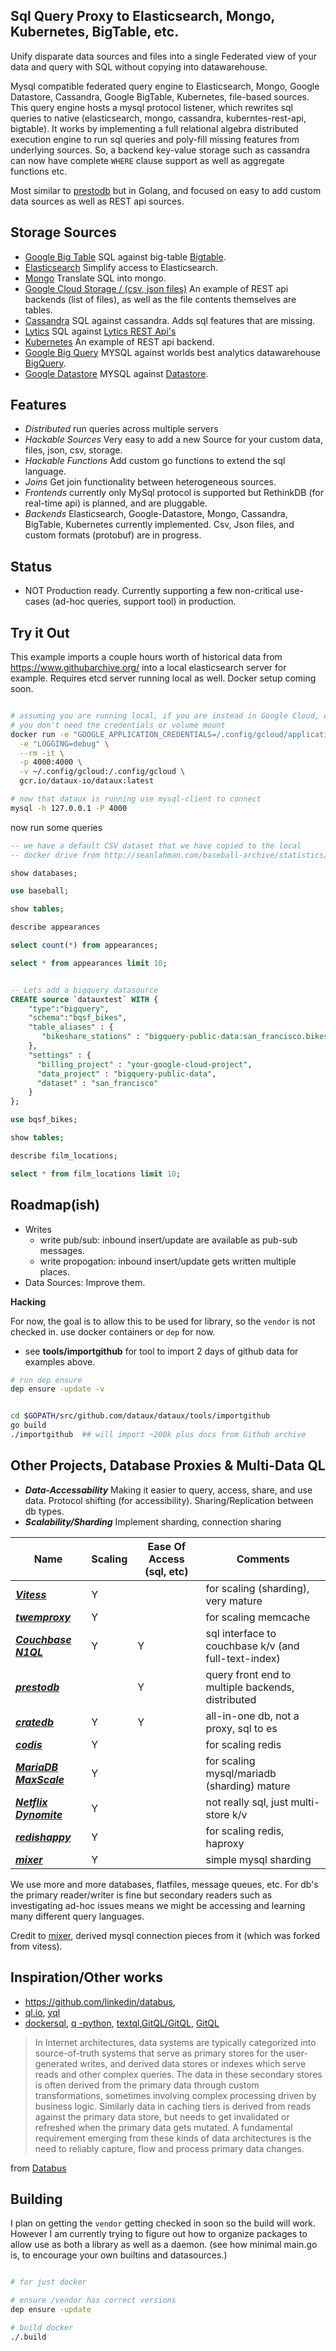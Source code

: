 
##  Sql Query Proxy to Elasticsearch, Mongo, Kubernetes, BigTable, etc.

Unify disparate data sources and files into a single Federated
view of your data and query with SQL without copying into datawarehouse.


Mysql compatible federated query engine to Elasticsearch, Mongo, 
Google Datastore, Cassandra, Google BigTable, Kubernetes, file-based sources.
This query engine hosts a mysql protocol listener, 
which rewrites sql queries to native (elasticsearch, mongo, cassandra, kuberntes-rest-api, bigtable).
It works by implementing a full relational algebra distributed execution engine
to run sql queries and poly-fill missing features
from underlying sources.  So, a backend key-value storage such as cassandra
can now have complete `WHERE` clause support as well as aggregate functions etc.

Most similar to [prestodb](http://prestodb.io/) but in Golang, and focused on
easy to add custom data sources as well as REST api sources.

## Storage Sources

* [Google Big Table](https://github.com/dataux/dataux/tree/master/backends/bigtable) SQL against big-table [Bigtable](https://cloud.google.com/bigtable/).
* [Elasticsearch](https://github.com/dataux/dataux/tree/master/backends/elasticsearch) Simplify access to Elasticsearch.
* [Mongo](https://github.com/dataux/dataux/tree/master/backends/mongo) Translate SQL into mongo.
* [Google Cloud Storage / (csv, json files)](https://github.com/dataux/dataux/tree/master/backends/files) An example of REST api backends (list of files), as well as the file contents themselves are tables.
* [Cassandra](https://github.com/dataux/dataux/tree/master/backends/cassandra) SQL against cassandra.  Adds sql features that are missing.
* [Lytics](https://github.com/dataux/dataux/tree/master/backends/lytics) SQL against [Lytics REST Api's](https://www.getlytics.com)
* [Kubernetes](https://github.com/dataux/dataux/tree/master/backends/_kube) An example of REST api backend.
* [Google Big Query](https://github.com/dataux/dataux/tree/master/backends/bigquery) MYSQL against worlds best analytics datawarehouse [BigQuery](https://cloud.google.com/bigquery/).
* [Google Datastore](https://github.com/dataux/dataux/tree/master/backends/datastore) MYSQL against [Datastore](https://cloud.google.com/datastore/).


## Features

* *Distributed*  run queries across multiple servers
* *Hackable Sources*  Very easy to add a new Source for your custom data, files, json, csv, storage.
* *Hackable Functions* Add custom go functions to extend the sql language.
* *Joins* Get join functionality between heterogeneous sources.
* *Frontends* currently only MySql protocol is supported but RethinkDB (for real-time api) is planned, and are pluggable.
* *Backends*  Elasticsearch, Google-Datastore, Mongo, Cassandra, BigTable, Kubernetes currently implemented.  Csv, Json files, and custom formats (protobuf) are in progress.

## Status
* NOT Production ready.  Currently supporting a few non-critical use-cases (ad-hoc queries, support tool) in production.


## Try it Out
This example imports a couple hours worth of historical data
from  https://www.githubarchive.org/ into a local
elasticsearch server for example.  Requires etcd server running local as well. 
Docker setup coming soon.
```sh

# assuming you are running local, if you are instead in Google Cloud, or Google Container Engine
# you don't need the credentials or volume mount
docker run -e "GOOGLE_APPLICATION_CREDENTIALS=/.config/gcloud/application_default_credentials.json" \
  -e "LOGGING=debug" \
  --rm -it \
  -p 4000:4000 \
  -v ~/.config/gcloud:/.config/gcloud \
  gcr.io/dataux-io/dataux:latest

# now that dataux is running use mysql-client to connect
mysql -h 127.0.0.1 -P 4000
```
now run some queries
```sql
-- we have a default CSV dataset that we have copied to the local
-- docker drive from http://seanlahman.com/baseball-archive/statistics/ 

show databases;

use baseball;

show tables;

describe appearances

select count(*) from appearances;

select * from appearances limit 10;


-- Lets add a bigquery datasource
CREATE source `datauxtest` WITH {
    "type":"bigquery",
    "schema":"bqsf_bikes",
    "table_aliases" : {
       "bikeshare_stations" : "bigquery-public-data:san_francisco.bikeshare_stations"
    },
    "settings" : {
      "billing_project" : "your-google-cloud-project",
      "data_project" : "bigquery-public-data",
      "dataset" : "san_francisco"
    }
};

use bqsf_bikes;

show tables;

describe film_locations;

select * from film_locations limit 10;

```

Roadmap(ish)
------------------------------
* Writes
  * write pub/sub:  inbound insert/update are available as pub-sub messages.
  * write propogation:  inbound insert/update gets written multiple places.
* Data Sources:   Improve them.




**Hacking**

For now, the goal is to allow this to be used for library, so the 
`vendor` is not checked in.  use docker containers or `dep` for now.

* see **tools/importgithub** for tool to import 2 days of github data for examples above.

```sh
# run dep ensure
dep ensure -update -v 


cd $GOPATH/src/github.com/dataux/dataux/tools/importgithub
go build
./importgithub  ## will import ~200k plus docs from Github archive

```

Other Projects, Database Proxies & Multi-Data QL
-------------------------------------------------------
* ***Data-Accessability*** Making it easier to query, access, share, and use data.   Protocol shifting (for accessibility).  Sharing/Replication between db types.
* ***Scalability/Sharding*** Implement sharding, connection sharing

Name | Scaling | Ease Of Access (sql, etc) | Comments
---- | ------- | ----------------------------- | ---------
***[Vitess](https://github.com/youtube/vitess)***                          | Y |   | for scaling (sharding), very mature
***[twemproxy](https://github.com/twitter/twemproxy)***                    | Y |   | for scaling memcache
***[Couchbase N1QL](https://github.com/couchbaselabs/query)***             | Y | Y | sql interface to couchbase k/v (and full-text-index)
***[prestodb](http://prestodb.io/)***                                      |   | Y | query front end to multiple backends, distributed
***[cratedb](https://crate.io/)***                                         | Y | Y | all-in-one db, not a proxy, sql to es
***[codis](https://github.com/wandoulabs/codis)***                         | Y |   | for scaling redis
***[MariaDB MaxScale](https://github.com/mariadb-corporation/MaxScale)***  | Y |   | for scaling mysql/mariadb (sharding) mature
***[Netflix Dynomite](https://github.com/Netflix/dynomite)***              | Y |   | not really sql, just multi-store k/v 
***[redishappy](https://github.com/mdevilliers/redishappy)***              | Y |   | for scaling redis, haproxy
***[mixer](https://github.com/siddontang/mixer)***                         | Y |   | simple mysql sharding 

We use more and more databases, flatfiles, message queues, etc.
For db's the primary reader/writer is fine but secondary readers 
such as investigating ad-hoc issues means we might be accessing 
and learning many different query languages.  

Credit to [mixer](https://github.com/siddontang/mixer), derived mysql connection pieces from it (which was forked from vitess).

Inspiration/Other works
--------------------------
* https://github.com/linkedin/databus, 
* [ql.io](http://www.ebaytechblog.com/2011/11/30/announcing-ql-io/), [yql](https://developer.yahoo.com/yql/)
* [dockersql](https://github.com/crosbymichael/dockersql), [q -python](http://harelba.github.io/q/), [textql](https://github.com/dinedal/textql),[GitQL/GitQL](https://github.com/gitql/gitql), [GitQL](https://github.com/cloudson/gitql)


> In Internet architectures, data systems are typically categorized
> into source-of-truth systems that serve as primary stores 
> for the user-generated writes, and derived data stores or 
> indexes which serve reads and other complex queries. The data 
> in these secondary stores is often derived from the primary data 
> through custom transformations, sometimes involving complex processing 
> driven by business logic. Similarly data in caching tiers is derived 
> from reads against the primary data store, but needs to get 
> invalidated or refreshed when the primary data gets mutated. 
> A fundamental requirement emerging from these kinds of data 
> architectures is the need to reliably capture, 
> flow and process primary data changes.

from [Databus](https://github.com/linkedin/databus)


Building
--------------------------
I plan on getting the `vendor` getting checked in soon so the build will work.  However
I am currently trying to figure out how to organize packages to allow use as both a library
as well as a daemon.  (see how minimal main.go is, to encourage your own builtins and datasources.)


```sh

# for just docker

# ensure /vendor has correct versions
dep ensure -update 

# build docker
./.build

```